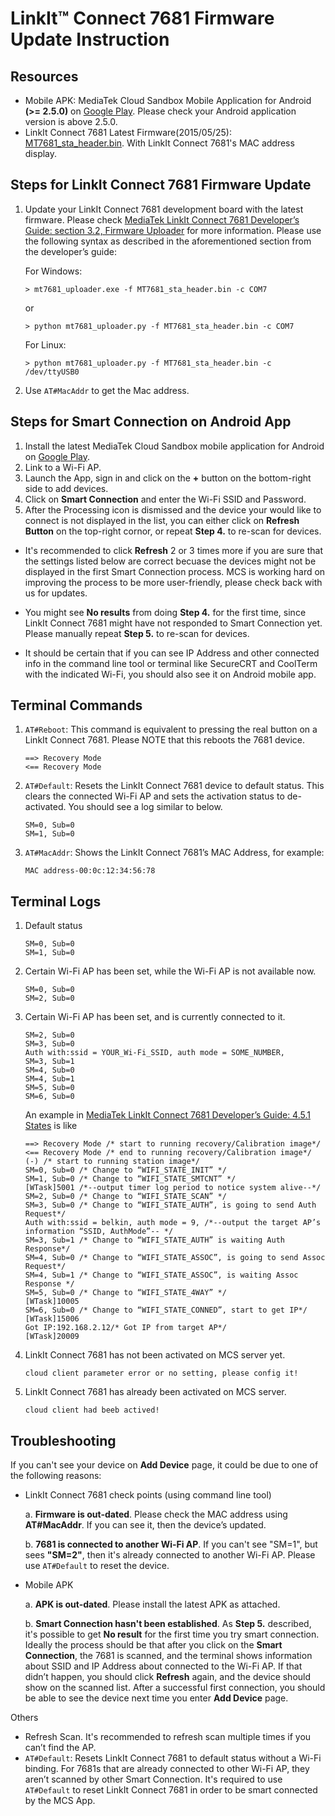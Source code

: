 # LinkIt™ Connect 7681 Firmware Update Instruction


## Resources

- Mobile APK: MediaTek Cloud Sandbox Mobile Application for Android **(>= 2.5.0)** on [Google Play](https://play.google.com/store/apps/details?id=com.mediatek.iotcloud). Please check your Android application version is above 2.5.0.
- LinkIt Connect 7681 Latest Firmware(2015/05/25): [MT7681_sta_header.bin](https://s3-ap-southeast-1.amazonaws.com/mtk.linkit/mcs-resources/firmwares/MT7681_sta_header.bin). With LinkIt Connect 7681's MAC address display.
## Steps for LinkIt Connect 7681 Firmware Update

1. Update your LinkIt Connect 7681 development board with the latest firmware. Please check [MediaTek LinkIt Connect 7681 Developer’s Guide: section 3.2, Firmware Uploader](https://labs.mediatek.com/fileMedia/download/60b77480-f08e-46de-b4ab-513916dcff75) for more information. Please use the following syntax as described in the aforementioned section from the developer’s guide:
	For Windows:

	```
	> mt7681_uploader.exe -f MT7681_sta_header.bin -c COM7
	```
	
	or
	
	```
	> python mt7681_uploader.py -f MT7681_sta_header.bin -c COM7
	```

	For Linux:

	```
	> python mt7681_uploader.py -f MT7681_sta_header.bin -c /dev/ttyUSB0
	```


2. Use `AT#MacAddr` to get the Mac address.


## Steps for Smart Connection on Android App

1. Install the latest MediaTek Cloud Sandbox mobile application for Android on [Google Play](https://play.google.com/store/apps/details?id=com.mediatek.iotcloud).
2. Link to a Wi-Fi AP.
3. Launch the App, sign in and click on the **+** button on the bottom-right side to add devices.
4. Click on **Smart Connection** and enter the Wi-Fi SSID and Password.
5. After the Processing icon is dismissed and the device your would like to connect is not displayed in the list, you can either click on **Refresh Button** on the top-right cornor, or repeat **Step 4.** to re-scan for devices.

- It's recommended to click **Refresh** 2 or 3 times more if you are sure that the settings listed below are correct becuase the devices might not be displayed in the first Smart Connection process. MCS is working hard on improving the process to be more user-friendly, please check back with us for updates.

- You might see **No results** from doing **Step 4.** for the first time, since LinkIt Connect 7681 might have not responded to Smart Connection yet. Please manually repeat **Step 5.** to re-scan for devices.

- It should be certain that if you can see IP Address and other connected info in the command line tool or terminal like SecureCRT and CoolTerm with the indicated Wi-Fi, you should also see it on Android mobile app.


## Terminal Commands

1. `AT#Reboot`: This command is equivalent to pressing the real button on a LinkIt Connect 7681. Please NOTE that this reboots the 7681 device.

	```
	==> Recovery Mode
	<== Recovery Mode
	```

2. `AT#Default`: Resets the LinkIt Connect 7681 device to default status. This clears the connected Wi-Fi AP and sets the activation status to de-activated. You should see a log similar to below.

	```
	SM=0, Sub=0
	SM=1, Sub=0
	```

3. `AT#MacAddr`: Shows the LinkIt Connect 7681’s MAC Address, for example:

	```
	MAC address-00:0c:12:34:56:78
	```


## Terminal Logs

1. Default status

	```
	SM=0, Sub=0
	SM=1, Sub=0
	```


2. Certain Wi-Fi AP has been set, while the Wi-Fi AP is not available now.

	```
	SM=0, Sub=0
	SM=2, Sub=0
	```

3. Certain Wi-Fi AP has been set, and is currently connected to it.

	```
	SM=2, Sub=0
	SM=3, Sub=0
	Auth with:ssid = YOUR_Wi-Fi_SSID, auth mode = SOME_NUMBER,
	SM=3, Sub=1
	SM=4, Sub=0
	SM=4, Sub=1
	SM=5, Sub=0
	SM=6, Sub=0
	```
	An example in [MediaTek LinkIt Connect 7681 Developer’s Guide: 4.5.1 States](https://labs.mediatek.com/fileMedia/download/60b77480-f08e-46de-b4ab-513916dcff75) is like

	```
	==> Recovery Mode /* start to running recovery/Calibration image*/
	<== Recovery Mode /* end to running recovery/Calibration image*/
	(-) /* start to running station image*/
	SM=0, Sub=0 /* Change to “WIFI_STATE_INIT” */
	SM=1, Sub=0 /* Change to “WIFI_STATE_SMTCNT” */
	[WTask]5001 /*--output timer log period to notice system alive--*/
	SM=2, Sub=0 /* Change to “WIFI_STATE_SCAN” */
	SM=3, Sub=0 /* Change to “WIFI_STATE_AUTH”, is going to send Auth Request*/
	Auth with:ssid = belkin, auth mode = 9, /*--output the target AP’s information “SSID, AuthMode”-- */
	SM=3, Sub=1 /* Change to “WIFI_STATE_AUTH” is waiting Auth Response*/
	SM=4, Sub=0 /* Change to “WIFI_STATE_ASSOC”, is going to send Assoc Request*/
	SM=4, Sub=1 /* Change to “WIFI_STATE_ASSOC”, is waiting Assoc Response */
	SM=5, Sub=0 /* Change to “WIFI_STATE_4WAY” */
	[WTask]10005
	SM=6, Sub=0 /* Change to “WIFI_STATE_CONNED”, start to get IP*/
	[WTask]15006
	Got IP:192.168.2.12/* Got IP from target AP*/
	[WTask]20009
	```

4. LinkIt Connect 7681 has not been activated on MCS server yet.

	```
	cloud client parameter error or no setting, please config it!
	```

5. LinkIt Connect 7681 has already been activated on MCS server.

	```
	cloud client had beeb actived!
	```


## Troubleshooting

If you can't see your device on **Add Device** page, it could be due to one of the following reasons:

- LinkIt Connect 7681 check points (using command line tool)

	a. __Firmware is out-dated__. Please check the MAC address using **AT#MacAddr**. If you can see it, then the device’s updated.

	b. __7681 is connected to another Wi-Fi AP__. If you can't see "SM=1", but sees __"SM=2"__, then it's already connected to another Wi-Fi AP. Please use `AT#Default` to reset the device.

- Mobile APK

	a. __APK is out-dated__. Please install the latest APK as attached.

	b. __Smart Connection hasn't been established__. As **Step 5.** described, it's possible to get **No result** for the first time you try smart connection. Ideally the process should be that after you click on the **Smart Connection**, the 7681 is scanned, and the terminal shows information about SSID and IP Address about connected to the Wi-Fi AP. If that didn’t happen, you should click **Refresh** again, and the device should show on the scanned list. After a successful first connection, you should be able to see the device next time you enter **Add Device** page.

Others

- Refresh Scan. It's recommended to refresh scan multiple times if you can’t find the AP.- `AT#Default`: Resets LinkIt Connect 7681 to default status without a Wi-Fi binding. For 7681s that are already connected to other Wi-Fi AP, they aren’t scanned by other Smart Connection. It's required to use `AT#Default` to reset LinkIt Connect 7681 in order to be smart connected by the MCS App.

